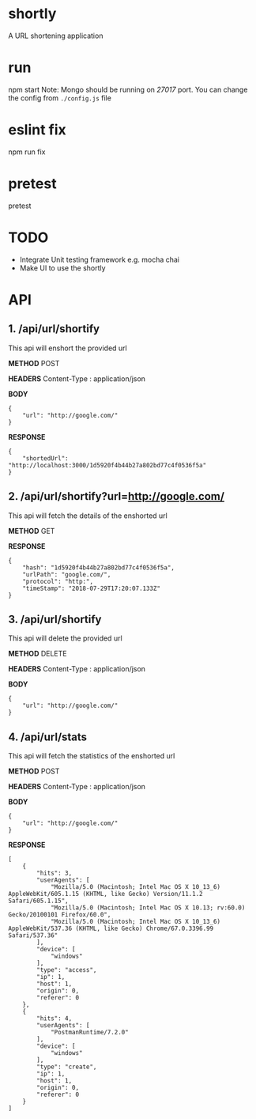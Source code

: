 # shortly #
A URL shortening application

# run
npm start
Note: Mongo should be running on *27017* port. You can change the config from ```./config.js``` file

# eslint fix
npm run fix

# pretest
pretest

# TODO
* Integrate Unit testing framework e.g. mocha chai
* Make UI to use the shortly

# API

## 1. /api/url/shortify
This api will enshort the provided url

**METHOD**
POST

**HEADERS**
Content-Type    :   application/json

**BODY**

```
{
    "url": "http://google.com/"
}
```

**RESPONSE**
```
{
    "shortedUrl": "http://localhost:3000/1d5920f4b44b27a802bd77c4f0536f5a"
}
```

## 2. /api/url/shortify?url=http://google.com/
This api will fetch the details of the enshorted url

**METHOD**
GET

**RESPONSE**
```
{
    "hash": "1d5920f4b44b27a802bd77c4f0536f5a",
    "urlPath": "google.com/",
    "protocol": "http:",
    "timeStamp": "2018-07-29T17:20:07.133Z"
}
```

## 3. /api/url/shortify
This api will delete the provided url

**METHOD**
DELETE

**HEADERS**
Content-Type    :   application/json

**BODY**

```
{
    "url": "http://google.com/"
}
```

## 4. /api/url/stats ##
This api will fetch the statistics of the enshorted url

**METHOD**
POST

**HEADERS**
Content-Type    :   application/json

**BODY**
```
{
    "url": "http://google.com/"
}
```

**RESPONSE**
```
[
    {
        "hits": 3,
        "userAgents": [
            "Mozilla/5.0 (Macintosh; Intel Mac OS X 10_13_6) AppleWebKit/605.1.15 (KHTML, like Gecko) Version/11.1.2 Safari/605.1.15",
            "Mozilla/5.0 (Macintosh; Intel Mac OS X 10.13; rv:60.0) Gecko/20100101 Firefox/60.0",
            "Mozilla/5.0 (Macintosh; Intel Mac OS X 10_13_6) AppleWebKit/537.36 (KHTML, like Gecko) Chrome/67.0.3396.99 Safari/537.36"
        ],
        "device": [
            "windows"
        ],
        "type": "access",
        "ip": 1,
        "host": 1,
        "origin": 0,
        "referer": 0
    },
    {
        "hits": 4,
        "userAgents": [
            "PostmanRuntime/7.2.0"
        ],
        "device": [
            "windows"
        ],
        "type": "create",
        "ip": 1,
        "host": 1,
        "origin": 0,
        "referer": 0
    }
]
```


